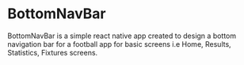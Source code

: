 ﻿# BottomNavBar
BottomNavBar is a simple react native app created to design a bottom navigation bar for a football app for basic 
screens i.e Home, Results, Statistics, Fixtures screens.
